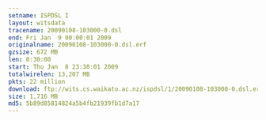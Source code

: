 ```yaml
---
setname: ISPDSL I
layout: witsdata
tracename: 20090108-103000-0.dsl
end: Fri Jan  9 00:00:01 2009
originalname: 20090108-103000-0.dsl.erf
gzsize: 672 MB
len: 0:30:00
start: Thu Jan  8 23:30:01 2009
totalwirelen: 13,207 MB
pkts: 22 million
download: ftp://wits.cs.waikato.ac.nz/ispdsl/1/20090108-103000-0.dsl.erf.gz
size: 1,716 MB
md5: 5b89d85814824a5b4fb21939fb1d7a17
---
```

